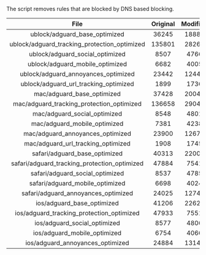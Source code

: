 The script removes rules that are blocked by DNS based blocking.


| File | Original | Modified |
|:----:|:-----:|:-----:|
| ublock/adguard_base_optimized | 36245 | 18887 |
| ublock/adguard_tracking_protection_optimized | 135801 | 28269 |
| ublock/adguard_social_optimized | 8507 | 4766 |
| ublock/adguard_mobile_optimized | 6682 | 4005 |
| ublock/adguard_annoyances_optimized | 23442 | 12441 |
| ublock/adguard_url_tracking_optimized | 1899 | 1736 |
| mac/adguard_base_optimized | 37428 | 20045 |
| mac/adguard_tracking_protection_optimized | 136658 | 29047 |
| mac/adguard_social_optimized | 8548 | 4801 |
| mac/adguard_mobile_optimized | 7381 | 4238 |
| mac/adguard_annoyances_optimized | 23900 | 12676 |
| mac/adguard_url_tracking_optimized | 1908 | 1745 |
| safari/adguard_base_optimized | 40313 | 22001 |
| safari/adguard_tracking_protection_optimized | 47884 | 7541 |
| safari/adguard_social_optimized | 8537 | 4785 |
| safari/adguard_mobile_optimized | 6698 | 4024 |
| safari/adguard_annoyances_optimized | 24025 | 12749 |
| ios/adguard_base_optimized | 41206 | 22625 |
| ios/adguard_tracking_protection_optimized | 47933 | 7551 |
| ios/adguard_social_optimized | 8577 | 4806 |
| ios/adguard_mobile_optimized | 6754 | 4066 |
| ios/adguard_annoyances_optimized | 24884 | 13141 |